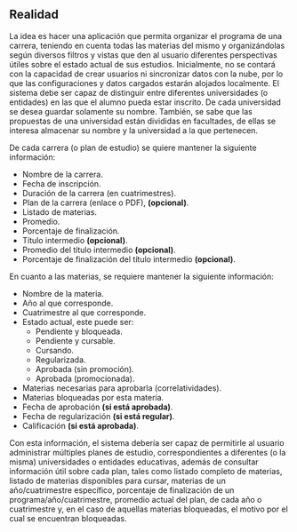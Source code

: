 ## Realidad

La idea es hacer una aplicación que permita organizar el programa de una carrera, teniendo en cuenta todas las materias del mismo y organizándolas según diversos filtros y vistas que den al usuario diferentes perspectivas útiles sobre el estado actual de sus estudios. Inicialmente, no se contará con la capacidad de crear usuarios ni sincronizar datos con la nube, por lo que las configuraciones y datos cargados estarán alojados localmente. El sistema debe ser capaz de distinguir entre diferentes universidades (o entidades) en las que el alumno pueda estar inscrito. De cada universidad se desea guardar solamente su nombre. También, se sabe que las propuestas de una universidad están divididas en facultades, de ellas se interesa almacenar su nombre y la universidad a la que pertenecen.

De cada carrera (o plan de estudio) se quiere mantener la siguiente información:
- Nombre de la carrera.
- Fecha de inscripción.
- Duración de la carrera (en cuatrimestres).
- Plan de la carrera (enlace o PDF), **(opcional)**.
- Listado de materias.
- Promedio.
- Porcentaje de finalización.
- Título intermedio **(opcional)**.
- Promedio del título intermedio **(opcional)**.
- Porcentaje de finalización del título intermedio **(opcional)**.

En cuanto a las materias, se requiere mantener la siguiente información:
- Nombre de la materia.
- Año al que corresponde.
- Cuatrimestre al que corresponde.
- Estado actual, este puede ser:
    - Pendiente y bloqueada.
    - Pendiente y cursable.
    - Cursando.
    - Regularizada.
    - Aprobada (sin promoción).
    - Aprobada (promocionada).
- Materias necesarias para aprobarla (correlatividades).
- Materias bloqueadas por esta materia.
- Fecha de aprobación **(si está aprobada)**.
- Fecha de regularización **(si está regular)**.
- Calificación **(si está aprobada)**.

Con esta información, el sistema debería ser capaz de permitirle al usuario administrar múltiples planes de estudio, correspondientes a diferentes (o la misma) universidades o entidades educativas, además de consultar información útil sobre cada plan, tales como listado completo de materias, listado de materias disponibles para cursar, materias de un año/cuatrimestre específico, porcentaje de finalización de un programa/año/cuatrimestre, promedio actual del plan, de cada año o cuatrimestre y, en el caso de aquellas materias bloqueadas, el motivo por el cual se encuentran bloqueadas.

